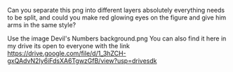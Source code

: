 Can you separate this png into different layers absolutely everything needs to be split, and could you make red glowing eyes on the figure and give him arms in the same style?  
  
Use the image Devil's Numbers background.png
You can also find it here in my drive its open to everyone with the link  https://drive.google.com/file/d/1_3hZCH-gxQAdvN2Iy6iFdsXA6TgwzGfB/view?usp=drivesdk
